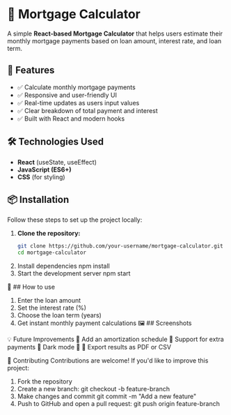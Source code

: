 # 🏡 Mortgage Calculator

A simple **React-based Mortgage Calculator** that helps users estimate their monthly mortgage payments based on loan amount, interest rate, and loan term.

## 🚀 Features  
- ✅ Calculate monthly mortgage payments  
- ✅ Responsive and user-friendly UI  
- ✅ Real-time updates as users input values  
- ✅ Clear breakdown of total payment and interest  
- ✅ Built with React and modern hooks  

## 🛠️ Technologies Used  
- **React** (useState, useEffect)  
- **JavaScript (ES6+)**  
- **CSS** (for styling)  

## 📦 Installation  
Follow these steps to set up the project locally:  

1. **Clone the repository:**  
   ```sh
   git clone https://github.com/your-username/mortgage-calculator.git
   cd mortgage-calculator
2. Install dependencies
npm install
3. Start the development server
npm start

📌 ## How to use
1. Enter the loan amount
2. Set the interest rate (%)
3. Choose the loan term (years)
4. Get instant monthly payment calculations
🖼️ ## Screenshots


💡 Future Improvements
🔹 Add an amortization schedule
🔹 Support for extra payments
🔹 Dark mode 🌙
🔹 Export results as PDF or CSV

🤝 Contributing
Contributions are welcome! If you'd like to improve this project:
1. Fork the repository
2. Create a new branch:
   git checkout -b feature-branch
3. Make changes and commit
   git commit -m "Add a new feature"
4. Push to GitHub and open a pull request:
  git push origin feature-branch
